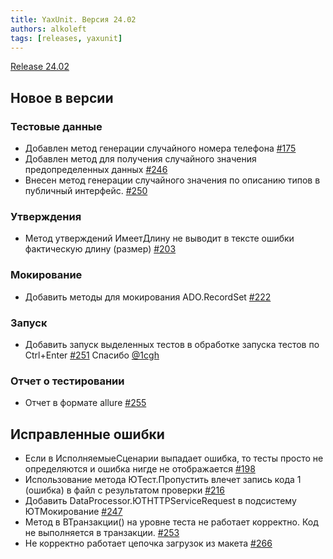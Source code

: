 ```yaml
---
title: YaxUnit. Версия 24.02
authors: alkoleft
tags: [releases, yaxunit]
---
```


[Release 24.02](https://github.com/bia-technologies/yaxunit/releases/tag/24.02)

## Новое в версии

### Тестовые данные

* Добавлен метод генерации случайного номера телефона [#175](https://github.com/bia-technologies/yaxunit/issues/175)
* Добавлен метод для получения случайного значения предопределенных данных [#246](https://github.com/bia-technologies/yaxunit/issues/246)
* Внесен метод генерации случайного значения по описанию типов в публичный интерфейс. [#250](https://github.com/bia-technologies/yaxunit/issues/250)

### Утверждения

* Метод утверждений ИмеетДлину не выводит в тексте ошибки фактическую длину (размер) [#203](https://github.com/bia-technologies/yaxunit/issues/203)

### Мокирование

* Добавить методы для мокирования ADO.RecordSet [#222](https://github.com/bia-technologies/yaxunit/issues/222)

### Запуск

* Добавить запуск выделенных тестов в обработке запуска тестов по Ctrl+Enter [#251](https://github.com/bia-technologies/yaxunit/issues/251) Спасибо [@1cgh](\(https://github.com/1cgh)

### Отчет о тестировании

* Отчет в формате allure [#255](https://github.com/bia-technologies/yaxunit/issues/255)

## Исправленные ошибки

* Если в ИсполняемыеСценарии выпадает ошибка, то тесты просто не определяются и ошибка нигде не отображается [#198](https://github.com/bia-technologies/yaxunit/issues/198)
* Использование метода ЮТест.Пропустить влечет запись кода 1 (ошибка) в файл с результатом проверки [#216](https://github.com/bia-technologies/yaxunit/issues/216)
* Добавить DataProcessor.ЮТHTTPServiceRequest в подсистему ЮТМокирование [#247](https://github.com/bia-technologies/yaxunit/issues/247)
* Метод в ВТранзакции() на уровне теста не работает корректно. Код не выполняется в транзакции. [#253](https://github.com/bia-technologies/yaxunit/issues/253)
* Не корректно работает цепочка загрузок из макета [#266](https://github.com/bia-technologies/yaxunit/issues/266)
